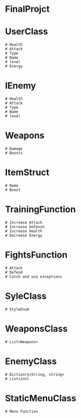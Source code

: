# FinalProjct

# UserClass
    # Health
    # Attack
    # Type
    # Name
    # level
    # Energy

# IEnemy
    # Health
    # Attack
    # Type
    # Name
    # level

# Weapons
    # Damage
    # Boosts

# ItemStruct
    # Name
    # Boost
    
# TrainingFunction
    # Increase Attack
    # Increase Defense
    # Increase Health
    # Decrease Energy

# FightsFunction
    # Attack
    # Defend
    # Catch and use exceptions

# SyleClass
    # StyleEnum

# WeaponsClass
    # List<Weapons>

# EnemyClass
    # Dictionry<String, string>
    # List<int>

# StaticMenuClass
    # Menu Function